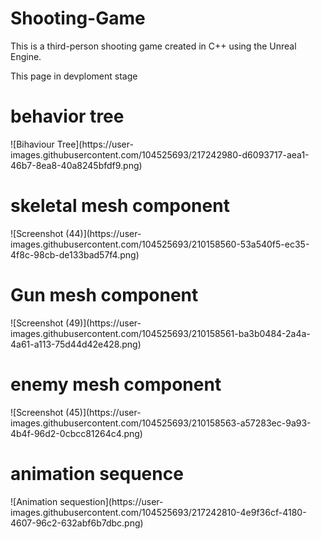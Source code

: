# Shooting-Game
This is a third-person shooting game created in C++ using the Unreal Engine.

This page in devploment stage



<h1>behavior tree</h1>
![Bihaviour Tree](https://user-images.githubusercontent.com/104525693/217242980-d6093717-aea1-46b7-8ea8-40a8245bfdf9.png)

<h1>skeletal mesh component</h1>
![Screenshot (44)](https://user-images.githubusercontent.com/104525693/210158560-53a540f5-ec35-4f8c-98cb-de133bad57f4.png)

<h1>Gun mesh component</h1>
![Screenshot (49)](https://user-images.githubusercontent.com/104525693/210158561-ba3b0484-2a4a-4a61-a113-75d44d42e428.png)

<h1>enemy mesh component</h1>
![Screenshot (45)](https://user-images.githubusercontent.com/104525693/210158563-a57283ec-9a93-4b4f-96d2-0cbcc81264c4.png)

<h1>animation sequence</h1>
![Animation sequestion](https://user-images.githubusercontent.com/104525693/217242810-4e9f36cf-4180-4607-96c2-632abf6b7dbc.png)



